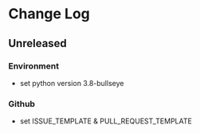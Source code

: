 # Change Log

## Unreleased

### Environment

- set python version 3.8-bullseye

### Github

- set ISSUE_TEMPLATE & PULL_REQUEST_TEMPLATE
